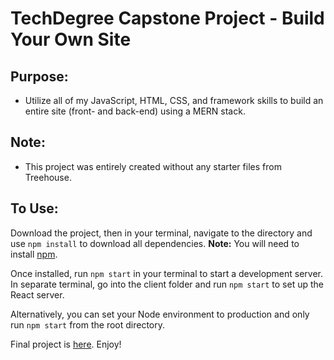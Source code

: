 # TechDegree Capstone Project - Build Your Own Site

## Purpose:
* Utilize all of my JavaScript, HTML, CSS, and framework skills to build an entire site (front- and back-end) using a MERN stack.
## Note:
* This project was entirely created without any starter files from Treehouse. 
## To Use:
Download the project, then in your terminal, navigate to the directory and use `npm install` to download all dependencies.
**Note:** You will need to install [npm](https://www.npmjs.com/get-npm).

Once installed, run `npm start` in your terminal to start a development server. 
In separate terminal, go into the client folder and run `npm start` to set up the React server.

Alternatively, you can set your Node environment to production and only run `npm start` from the root directory.


Final project is [here](https://postcard-app.herokuapp.com/). Enjoy!

